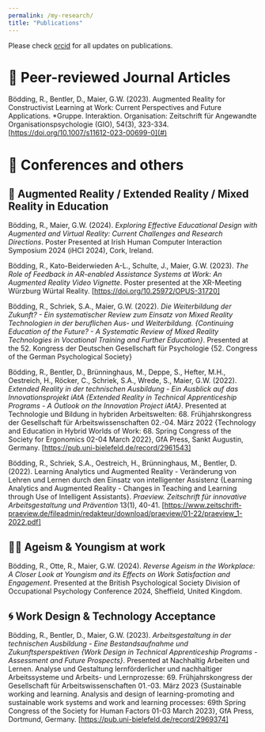```yaml
---
permalink: /my-research/
title: "Publications"
---
```


Please check [orcid](https://orcid.org/0000-0003-1407-736X) for all updates on publications. 

# 📖 Peer-reviewed Journal Articles

Bödding, R., Bentler, D., Maier, G.W. (2023). Augmented Reality for Constructivist Learning at Work: Current Perspectives and Future Applications. *Gruppe. Interaktion. Organisation: Zeitschrift für Angewandte Organisationspsychologie (GIO), 54(3), 323-334. [https://doi.org/10.1007/s11612-023-00699-0](#)

# 💬 Conferences and others

## 👾 Augmented Reality / Extended Reality / Mixed Reality in Education

Bödding, R., Maier, G.W. (2024). *Exploring Effective Educational Design with Augmented and Virtual Reality: Current Challenges and Research Directions*. Poster Presented at Irish Human Computer Interaction Symposium 2024 (iHCI 2024), Cork, Ireland.

Bödding, R., Kato-Beiderwieden A-L., Schulte, J., Maier, G.W. (2023). *The Role of Feedback in AR-enabled Assistance Systems at Work: An Augmented Reality Video Vignette*. Poster presented at the XR-Meeting Würzburg Würtal Reality. [https://doi.org/10.25972/OPUS-31720]

Bödding, R., Schriek, S.A., Maier, G.W. (2022). *Die Weiterbildung der Zukunft? - Ein systematischer Review zum Einsatz von Mixed Reality Technologien in der beruflichen Aus- und Weiterbildung. {Continuing Education of the Future? - A Systematic Review of Mixed Reality Technologies in Vocational Training and Further Education}*. Presented at the 52. Kongress der Deutschen Gesellschaft für Psychologie {52. Congress of the German Psychological Society}

Bödding, R., Bentler, D., Brünninghaus, M., Deppe, S., Hefter, M.H., Oestreich, H., Röcker, C., Schriek, S.A., Wrede, S., Maier, G.W. (2022). *Extended Reality in der technischen Ausbildung - Ein Ausblick auf das Innovationsprojekt iAtA {Extended Reality in Technical Apprenticeship Programs - A Outlook on the Innovation Project iAtA}*. Presented at Technologie und Bildung in hybriden Arbeitswelten: 68. Frühjahrskongress der Gesellschaft für Arbeitswissenschaften 02.-04. März 2022 {Technology and Education in Hybrid Worlds of Work: 68. Spring Congress of the Society for Ergonomics 02-04 March 2022}, GfA Press, Sankt Augustin, Germany. [https://pub.uni-bielefeld.de/record/2961543]

Bödding, R., Schriek, S.A., Oestreich, H., Brünninghaus, M., Bentler, D. (2022). Learning Analytics und Augmented Reality - Veränderung von Lehren und Lernen durch den Einsatz von intelligenter Assistenz {Learning Analytics and Augmented Reality - Changes in Teaching and Learning through Use of Intelligent Assistants}. *Praeview. Zeitschrift für innovative Arbeitsgestaltung und Prävention* 13(1), 40-41. [https://www.zeitschrift-praeview.de/fileadmin/redakteur/download/praeview/01-22/praeview_1-2022.pdf]

## 🏃‍♀️ Ageism & Youngism at work

Bödding, R., Otte, R., Maier, G.W. (2024). *Reverse Ageism in the Workplace: A Closer Look at Youngism and its Effects on Work Satisfaction and Engagement*. Presented at the British Psychological Society Division of Occupational Psychology Conference 2024, Sheffield, United Kingdom. 

## 🌀 Work Design & Technology Acceptance

Bödding, R., Bentler, D., Maier, G.W. (2023). *Arbeitsgestaltung in der technischen Ausbildung - Eine Bestandsaufnahme und Zukunftsperspektiven {Work Design in Technical Apprenticeship Programs - Assessment and Future Prospects}*. Presented at Nachhaltig Arbeiten und Lernen. Analyse und Gestaltung lernförderlicher und nachhaltiger Arbeitssysteme und Arbeits- und Lernprozesse: 69. Frühjahrskongress der Gesellschaft für Arbeitswissenschaften 01.-03. März 2023 {Sustainable working and learning. Analysis and design of learning-promoting and sustainable work systems and work and learning processes: 69th Spring Congress of the Society for Human Factors 01-03 March 2023}, GfA Press, Dortmund, Germany. [https://pub.uni-bielefeld.de/record/2969374]

